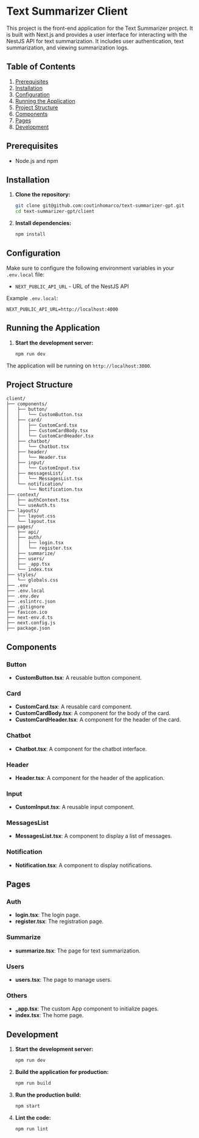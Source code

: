 # Text Summarizer Client

This project is the front-end application for the Text Summarizer project. It is built with Next.js and provides a user interface for interacting with the NestJS API for text summarization. It includes user authentication, text summarization, and viewing summarization logs.

## Table of Contents

1. [Prerequisites](#prerequisites)
2. [Installation](#installation)
3. [Configuration](#configuration)
4. [Running the Application](#running-the-application)
5. [Project Structure](#project-structure)
6. [Components](#components)
7. [Pages](#pages)
8. [Development](#development)

## Prerequisites

- Node.js and npm

## Installation

1. **Clone the repository:**

   ```bash
   git clone git@github.com:coutinhomarco/text-summarizer-gpt.git
   cd text-summarizer-gpt/client
   ```

2. **Install dependencies:**

   ```bash
   npm install
   ```

## Configuration

Make sure to configure the following environment variables in your `.env.local` file:

- `NEXT_PUBLIC_API_URL` - URL of the NestJS API

Example `.env.local`:

```env
NEXT_PUBLIC_API_URL=http://localhost:4000
```

## Running the Application

1. **Start the development server:**

   ```bash
   npm run dev
   ```

The application will be running on `http://localhost:3000`.

## Project Structure

```
client/
├── components/
│   ├── button/
│   │   └── CustomButton.tsx
│   ├── card/
│   │   ├── CustomCard.tsx
│   │   ├── CustomCardBody.tsx
│   │   └── CustomCardHeader.tsx
│   ├── chatbot/
│   │   └── Chatbot.tsx
│   ├── header/
│   │   └── Header.tsx
│   ├── input/
│   │   └── CustomInput.tsx
│   ├── messagesList/
│   │   └── MessagesList.tsx
│   └── notification/
│       └── Notification.tsx
├── context/
│   ├── authContext.tsx
│   └── useAuth.ts
├── layouts/
│   ├── layout.css
│   └── layout.tsx
├── pages/
│   ├── api/
│   ├── auth/
│   │   ├── login.tsx
│   │   └── register.tsx
│   ├── summarize/
│   ├── users/
│   ├── _app.tsx
│   └── index.tsx
├── styles/
│   └── globals.css
├── .env
├── .env.local
├── .env.dev
├── .eslintrc.json
├── .gitignore
├── favicon.ico
├── next-env.d.ts
├── next.config.js
├── package.json
```

## Components

### Button

- **CustomButton.tsx**: A reusable button component.

### Card

- **CustomCard.tsx**: A reusable card component.
- **CustomCardBody.tsx**: A component for the body of the card.
- **CustomCardHeader.tsx**: A component for the header of the card.

### Chatbot

- **Chatbot.tsx**: A component for the chatbot interface.

### Header

- **Header.tsx**: A component for the header of the application.

### Input

- **CustomInput.tsx**: A reusable input component.

### MessagesList

- **MessagesList.tsx**: A component to display a list of messages.

### Notification

- **Notification.tsx**: A component to display notifications.

## Pages

### Auth

- **login.tsx**: The login page.
- **register.tsx**: The registration page.

### Summarize

- **summarize.tsx**: The page for text summarization.

### Users

- **users.tsx**: The page to manage users.

### Others

- **_app.tsx**: The custom App component to initialize pages.
- **index.tsx**: The home page.

## Development

1. **Start the development server:**

   ```bash
   npm run dev
   ```

2. **Build the application for production:**

   ```bash
   npm run build
   ```

3. **Run the production build:**

   ```bash
   npm start
   ```

4. **Lint the code:**

   ```bash
   npm run lint
   ```